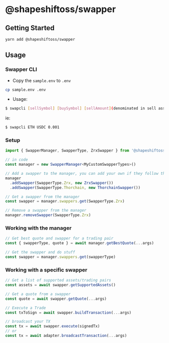 # @shapeshiftoss/swapper

## Getting Started

```sh
yarn add @shapeshiftoss/swapper
```

## Usage

### Swapper CLI
- Copy the `sample.env` to `.env`
```sh
cp sample.env .env
```

- Usage:
```sh
$ swapcli [sellSymbol] [buySymbol] [sellAmount](denominated in sell asset, not wei)
```
ie:
```sh
$ swapcli ETH USDC 0.001
```

### Setup

```ts
import { SwapperManager, SwapperType, ZrxSwapper } from '@shapeshiftoss/swapper'

// in code
const manager = new SwapperManager<MyCustomSwapperTypes>()

// Add a swapper to the manager, you can add your own if they follow the `Swapper` api spec
manager
  .addSwapper(SwapperType.Zrx, new ZrxSwapper())
  .addSwapper(SwapperType.Thorchain, new ThorchainSwapper())

// Get a swapper from the manager
const swapper = manager.swappers.get(SwapperType.Zrx)

// Remove a swapper from the manager
manager.removeSwapper(SwapperType.Zrx)
```

### Working with the manager

```ts
// Get best quote and swapper for a trading pair
const { swapperType, quote } = await manager.getBestQuote(...args)

// Get the swapper and do stuff
const swapper = manager.swappers.get(swapperType)
```

### Working with a specific swapper

```ts
// Get a list of supported assets/trading pairs
const assets = await swapper.getSupportedAssets()

// Get a quote from a swapper
const quote = await swapper.getQuote(...args)

// Execute a Trade
const txToSign = await swapper.buildTransaction(...args)

// broadcast your TX
const tx = await swapper.execute(signedTx)
// or
const tx = await adapter.broadcastTransaction(...args)
```
